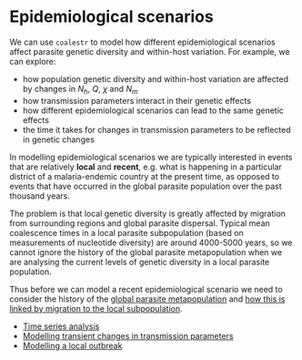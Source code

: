 # Epidemiological scenarios

We can use `coalestr` to model how different epidemiological scenarios affect parasite genetic diversity and within-host variation.  For example, we can explore:

* how population genetic diversity and within-host variation are affected by changes in $N_h$, $Q$, $\chi$ and $N_m$
* how transmission parameters interact in their genetic effects
* how different epidemiological scenarios can lead to the same genetic effects
* the time it takes for changes in transmission parameters to be reflected in genetic changes

In modelling epidemiological scenarios we are typically interested in events that are relatively **local** and **recent**, e.g. what is happening in a particular district of a malaria-endemic country at the present time, as opposed to events that have occurred in the global parasite population over the past thousand years.

The problem is that local genetic diversity is greatly affected by migration from surrounding regions and global parasite dispersal.  Typical mean coalescence times in a local parasite subpopulation (based on measurements of nucleotide diversity) are around 4000-5000 years, so we cannot ignore the history of the global parasite metapopulation when we are analysing the current levels of genetic diversity in a local parasite population. 

Thus before we can model a recent epidemiological scenario we need to consider the history of the [global parasite metapopulation](create-metapopulation.ipynb) and [how this is linked by migration to the local subpopulation](create-subpopulation.ipynb).  

- [Time series analysis](time-series.ipynb)
- [Modelling transient changes in transmission parameters](transient-scenarios.ipynb)
- [Modelling a local outbreak](local-outbreak.ipynb)
